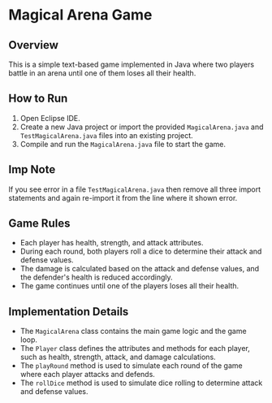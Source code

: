 # Magical Arena Game

## Overview
This is a simple text-based game implemented in Java where two players battle in an arena until one of them loses all their health.

## How to Run
1. Open Eclipse IDE.
2. Create a new Java project or import the provided `MagicalArena.java` and `TestMagicalArena.java` files into an existing project.
3. Compile and run the `MagicalArena.java` file to start the game.

## Imp Note 
If you see error in a file `TestMagicalArena.java` then remove all three import statements and again re-import it from the line where it shown error.

## Game Rules
- Each player has health, strength, and attack attributes.
- During each round, both players roll a dice to determine their attack and defense values.
- The damage is calculated based on the attack and defense values, and the defender's health is reduced accordingly.
- The game continues until one of the players loses all their health.

## Implementation Details
- The `MagicalArena` class contains the main game logic and the game loop.
- The `Player` class defines the attributes and methods for each player, such as health, strength, attack, and damage calculations.
- The `playRound` method is used to simulate each round of the game where each player attacks and defends.
- The `rollDice` method is used to simulate dice rolling to determine attack and defense values.

